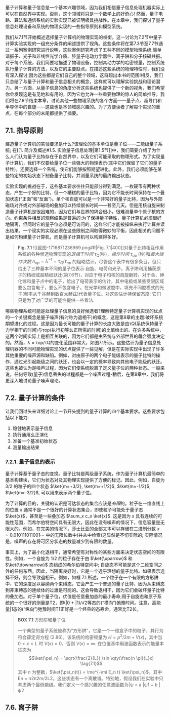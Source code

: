 量子计算和量子信息是一个基本兴趣领域，因为我们相信量子信息处理机器实际上可以在自然界中实现。否则，这个领域将只是一个数学上的好奇心! 然而，量子电路、算法和通信系统的实验实现已被证明极具挑战性。在本章中，我们探讨了量子信息处理设备和系统的物理实现的一些指导原则和模型系统。

我们从7.1节开始概述选择量子计算机的物理实现的权衡。这一讨论为7.2节中量子计算实验实现的一组充分条件的阐述提供了视角。这些条件将在第7.3节至7.7节通过一系列案例研究进行说明，这些案例研究考虑了五种不同的模型物理系统:简单谐振子、光子和非线性光学介质、腔量子电动力学器件、离子阱和分子核磁共振。对于每个系统，我们简要地描述了物理设备，控制其动力学的哈密顿量，控制系统执行量子计算的方法，以及它的主要缺点。在描述这些系统的物理特性时，我们没有深入探讨;因为这些都是它们自己的整个领域，这将超出本书的范围!相反，我们只总结了与量子计算和量子信息相关的概念，这样就可以理解实验挑战和理论潜力。另一方面，从量子信息的角度分析这些系统也提供了一个新的视角，我们希望你会发现这是有见地和有用的，因为它也允许一些重要物理的惊人的简单推导。我们将在7.8节结束本章，讨论其他一些物理系统的各个方面——量子点、超导门和半导体中的自旋——这些也是本领域感兴趣的。为了方便读者了解每个实现的重点，在每个部分的末尾都提供了摘要。

## 7.1. 指导原则

建造量子计算机的实验要求是什么?该理论的基本单位是量子位——二能级量子系统; 在[[1. 简介及概述#1.5. 实验量子信息处理|第1.5节]]中，我们简要介绍了为什么人们认为量子比特存在于自然界中，以及它们可能采取的物理形式。为了实现量子计算机，我们不仅要给量子位一些强大的物理表示(其中它们保留了它们的量子特性)，还要选择一个系统，使它们能够按照期望进化。此外，我们必须能够在某些特定的初始状态下制备量子比特，并测量系统的最终输出状态。

实验实现的挑战在于，这些基本要求往往只能部分得到满足。一枚硬币有两种状态，产生一个好的比特，但一个糟糕的量子比特，因为它不能长时间保持在一个叠加状态(“正面”和“反面”)。单个核自旋可以是一个非常好的量子比特，因为与外部磁场对齐或对外部磁场的叠加可以持续很长时间——甚至几天。但是用核自旋来制造量子计算机是很困难的，因为它们与世界的耦合很小，很难测量单个原子核的方向。约束条件相反的观察结果是普遍的:为了保持量子特性，量子计算机必须很好地隔离，但同时它的量子位必须是可访问的，这样它们才能被操纵来执行计算并读出结果。一个现实的实现必须在这些限制之间取得微妙的平衡，因此相关的问题不是如何构建量子计算机，而是量子计算机可以构建得多好。

> **Fig. 7.1** ![[截图-1716871236969.png#R|Fig. 7.1|400]]对量子比特相互作用系统的各种候选物理实现的*退相干时间* $\tau_Q$(秒)，*操作时间* $\tau_{op}$ (秒)和*最大操作次数* $n_{op} = \lambda^{-1} = \tau_Q / \tau_{op}$ 的粗略估计。尽管这个表中有很多条目，但只给出了三种基本不同的量子位表示:自旋、电荷和光子。离子阱利用捕获原子的精细或超精细跃迁(第7.6节)，对应于电子和核的自旋翻转。对于金、砷化镓和量子点中的电子，给出了电荷表示的估计，其中电极或某些受限区域要么包含电子，要么不包含电子。在光学和微波腔中，填充不同腔模式的光子(频率从千兆赫到数百太赫兹)代表量子位。对这些估计持保留态度: 它们只是为了对广泛的可能性提供一些看法.

哪些物理系统可能是处理量子信息的良好候选者?理解特定量子计算机实现的优点的一个关键概念是量子噪声(有时称为退相干)的概念，这是第8章的主题:破坏系统期望进化的过程。这是因为最长可能的量子计算的长度大致是由τQ(系统保持量子力学相干的时间)与τop(执行初等幺正所需的时间)的比值给出的。在许多系统中，这两个时间实际上是相互关联的，因为它们都是由系统与外部世界的耦合强度决定的。然而，λ = τop/τQ的变化范围非常大，如图7.1所示。这些估计为量子信息处理机器的不同可能物理实现的优点提供了一些见解，但是在实际实现中出现了许多其他重要的噪声源和缺陷。例如，对由原子的两个电子能级表示的量子比特的操作，通过光引起能级之间的跃迁，也会以一定的概率导致向其他电子能级的跃迁。这些也被认为是噪声过程，因为它们使系统脱离了定义量子位的两种状态。一般来说，任何导致(量子)信息丢失的过程都是一个噪声过程-稍后，在第8章中，我们将更深入地讨论量子噪声理论。
## 7.2. 量子计算的条件

让我们回过头来详细讨论上一节开头提到的量子计算的四个基本要求。这些要求包括以下能力:

1. 稳健地表示量子信息
2. 执行通用幺正演化
3. 准备一个基准初始状态
4. 测量输出结果

### 7.2.1. 量子信息的表示

量子计算基于量子态的变换。量子比特是两级量子系统，作为量子计算机最简单的基本构建块，它们为状态对及其物理实现提供了方便的标记。因此，例如，自旋为 $3/2$ 的粒子的四个状态 $\ket{m=+3/2}, \ket{m=+1/2}$, $\ket{m=-1/2}$, $\ket{m=-3/2}$, 可以用来表示两个量子位。

为了计算的目的，关键的认识是可达状态的集合应该是*有限*的。粒子在一维直线上的位置 $x$ 通常不是一个很好的计算状态集合，即使粒子可能处于量子态 $\ket{x}$，甚至是一些叠加态 $\sum_x c_x \ket{x}$. 这是因为 $x$ 具有连续的可能性范围，而希尔伯特空间具有无限大，因此在没有噪声的情况下，信息容量是无限大的。例如，在完美的情况下，莎士比亚的全部文本可以存储在二进制分数 $x =0.010111011001\cdots$ 中的无限位数中(并从中检索)这显然是不切实际的; 实际情况是，噪声的存在将可区分状态的数量减少到有限的数量。

事实上，为了最小化退相干，通常希望有对称性的某些方面来决定状态空间的有限性。例如，一个自旋为 $1/2$ 的粒子存在于由 $\ket{\uparrow}$ 和 $\ket{\downarrow}$ 态组成的希尔伯特空间中; 自旋态不可能是这个二维空间之外的任何东西，因此，当隔离良好时，它是一个近乎理想的量子比特。如果表示选择不好，则会导致退相干。例如，如框 7.1 所述，一个粒子在一个有限的方形阱中，它的深度足以容纳两个束缚态，它会产生一个普通的量子比特，因为从束缚态到非束缚态的连续体的过渡是可能的。这会导致退相干，因为它们会破坏量子比特的叠加态。对于单个量子位，优值是任意叠加态的最小寿命;用于自旋态和原子系统的一个很好的测量是T2，即(|0 + |1)/√2等态的(“横向”)弛豫时间。注意，高能量|1态的(“纵向”)弛豫时间T1正好是一个经典的态寿命，通常比T2长。

> **BOX 7.1** 方形阱和量子位
> 
> 一个典型的量子系统被称为“方形阱”，它是一个一维盒子中的粒子，其行为符合薛定谔方程 (2.86)。该系统的哈密顿量为 $H = p^2/2m+V(x)$，其中当 $0 <x<L$ 时 $V(x)= 0$，否则 $V(x)= \infty$. 在位置基中用波函数表示的能量本征态为
> $$\ket{\psi_n} = \sqrt{\frac{2}{L}} \sin \qty(\frac{n \pi}{L}x) \tag{7.1}$$
> 其中 $n$ 为整数，$\ket{\psi_n(t)} = \me^{-\mi E_n t} \ket{\psi_n}$，其中En = n2π2m/2L2。这些状态有一个离散谱。特别地，假设我们在实验中只考虑两个最低能级。我们定义一个感兴趣的任意波函数为|ψ = a |ψ1 + b |ψ2


## 7.6. 离子阱
